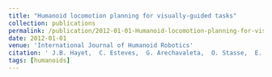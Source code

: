 ```yaml
---
title: "Humanoid locomotion planning for visually-guided tasks"
collection: publications
permalink: /publication/2012-01-01-Humanoid-locomotion-planning-for-visually-guided-tasks
date: 2012-01-01
venue: 'International Journal of Humanoid Robotics'
citation: ' J.B. Hayet,  C. Esteves,  G. Arechavaleta,  O. Stasse,  E. Yoshida, &quot;Humanoid locomotion planning for visually-guided tasks.&quot; International Journal of Humanoid Robotics, 2012.'
tags: [humanoids]
---
```

